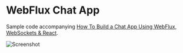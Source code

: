 # WebFlux Chat App

Sample code accompanying [How To Build a Chat App Using WebFlux, WebSockets & React](https://johanzietsman.com/how-to-build-a-chat-app-using-webflux-websockets-react/).

![Screenshot](https://res.cloudinary.com/monkey-codes/image/upload/v1505618654/chat-app-screenshot.png)
